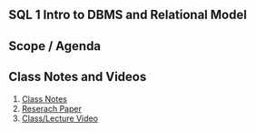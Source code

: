 
## SQL 1 Intro to DBMS and Relational Model

## Scope / Agenda
  
## Class Notes and Videos

1. [Class Notes](../../class_Notes/SQL/Intro%20to%20DBMS%20and%20Relational%20Model.pdf)
2. [Reserach Paper](../../class_Notes/SQL/Research%20Paper%20Intro%20to%20DBMS%20and%20Relational%20Model.pdf)
2. [Class/Lecture Video](https://youtu.be/y7VS-WD6yUg)